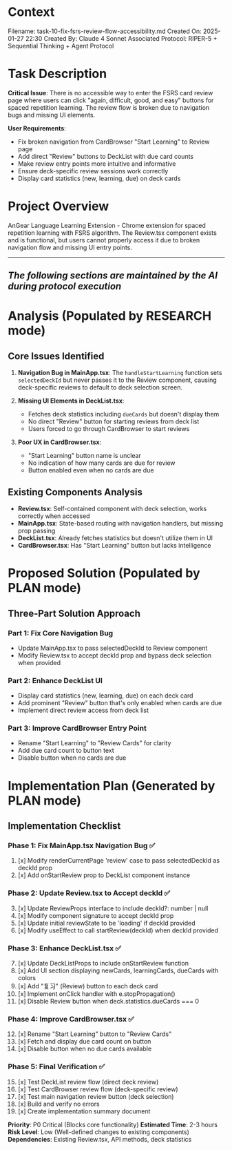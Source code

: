 # Context
Filename: task-10-fix-fsrs-review-flow-accessibility.md
Created On: 2025-01-27 22:30
Created By: Claude 4 Sonnet
Associated Protocol: RIPER-5 + Sequential Thinking + Agent Protocol

# Task Description
**Critical Issue**: There is no accessible way to enter the FSRS card review page where users can click "again, difficult, good, and easy" buttons for spaced repetition learning. The review flow is broken due to navigation bugs and missing UI elements.

**User Requirements**:
- Fix broken navigation from CardBrowser "Start Learning" to Review page
- Add direct "Review" buttons to DeckList with due card counts
- Make review entry points more intuitive and informative
- Ensure deck-specific review sessions work correctly
- Display card statistics (new, learning, due) on deck cards

# Project Overview
AnGear Language Learning Extension - Chrome extension for spaced repetition learning with FSRS algorithm. The Review.tsx component exists and is functional, but users cannot properly access it due to broken navigation flow and missing UI entry points.

---
*The following sections are maintained by the AI during protocol execution*
---

# Analysis (Populated by RESEARCH mode)

## Core Issues Identified
1. **Navigation Bug in MainApp.tsx**: The `handleStartLearning` function sets `selectedDeckId` but never passes it to the Review component, causing deck-specific reviews to default to deck selection screen.

2. **Missing UI Elements in DeckList.tsx**: 
   - Fetches deck statistics including `dueCards` but doesn't display them
   - No direct "Review" button for starting reviews from deck list
   - Users forced to go through CardBrowser to start reviews

3. **Poor UX in CardBrowser.tsx**:
   - "Start Learning" button name is unclear
   - No indication of how many cards are due for review
   - Button enabled even when no cards are due

## Existing Components Analysis
- **Review.tsx**: Self-contained component with deck selection, works correctly when accessed
- **MainApp.tsx**: State-based routing with navigation handlers, but missing prop passing
- **DeckList.tsx**: Already fetches statistics but doesn't utilize them in UI
- **CardBrowser.tsx**: Has "Start Learning" button but lacks intelligence

# Proposed Solution (Populated by PLAN mode)

## Three-Part Solution Approach

### Part 1: Fix Core Navigation Bug
- Update MainApp.tsx to pass selectedDeckId to Review component
- Modify Review.tsx to accept deckId prop and bypass deck selection when provided

### Part 2: Enhance DeckList UI
- Display card statistics (new, learning, due) on each deck card
- Add prominent "Review" button that's only enabled when cards are due
- Implement direct review access from deck list

### Part 3: Improve CardBrowser Entry Point
- Rename "Start Learning" to "Review Cards" for clarity
- Add due card count to button text
- Disable button when no cards are due

# Implementation Plan (Generated by PLAN mode)

## Implementation Checklist

### Phase 1: Fix MainApp.tsx Navigation Bug ✅
1. [x] Modify renderCurrentPage 'review' case to pass selectedDeckId as deckId prop
2. [x] Add onStartReview prop to DeckList component instance

### Phase 2: Update Review.tsx to Accept deckId ✅
3. [x] Update ReviewProps interface to include deckId?: number | null
4. [x] Modify component signature to accept deckId prop
5. [x] Update initial reviewState to be 'loading' if deckId provided
6. [x] Modify useEffect to call startReview(deckId) when deckId provided

### Phase 3: Enhance DeckList.tsx ✅
7. [x] Update DeckListProps to include onStartReview function
8. [x] Add UI section displaying newCards, learningCards, dueCards with colors
9. [x] Add "复习" (Review) button to each deck card
10. [x] Implement onClick handler with e.stopPropagation()
11. [x] Disable Review button when deck.statistics.dueCards === 0

### Phase 4: Improve CardBrowser.tsx ✅
12. [x] Rename "Start Learning" button to "Review Cards"
13. [x] Fetch and display due card count on button
14. [x] Disable button when no due cards available

### Phase 5: Final Verification ✅
15. [x] Test DeckList review flow (direct deck review)
16. [x] Test CardBrowser review flow (deck-specific review)
17. [x] Test main navigation review button (deck selection)
18. [x] Build and verify no errors
19. [x] Create implementation summary document

**Priority**: P0 Critical (Blocks core functionality)
**Estimated Time**: 2-3 hours
**Risk Level**: Low (Well-defined changes to existing components)
**Dependencies**: Existing Review.tsx, API methods, deck statistics 